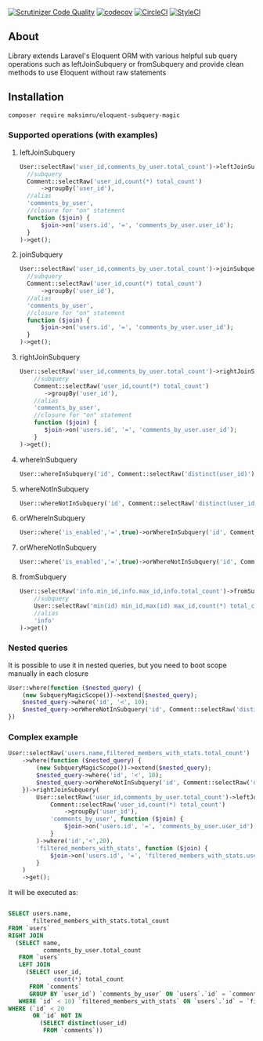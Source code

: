 [![Scrutinizer Code Quality](https://scrutinizer-ci.com/g/maksimru/eloquent-subquery-magic/badges/quality-score.png?b=master)](https://scrutinizer-ci.com/g/maksimru/eloquent-subquery-magic/?branch=master)
[![codecov](https://codecov.io/gh/maksimru/eloquent-subquery-magic/branch/master/graph/badge.svg)](https://codecov.io/gh/maksimru/eloquent-subquery-magic)
[![CircleCI](https://circleci.com/gh/maksimru/eloquent-subquery-magic.svg?style=svg)](https://circleci.com/gh/maksimru/eloquent-subquery-magic)
[![StyleCI](https://styleci.io/repos/115099101/shield?branch=master)](https://styleci.io/repos/115099101)

## About

Library extends Laravel's Eloquent ORM with various helpful sub query operations such as leftJoinSubquery or fromSubquery and provide clean methods to use Eloquent without raw statements

## Installation

```bash
composer require maksimru/eloquent-subquery-magic
```

### Supported operations (with examples)

1) leftJoinSubquery
    ```php
    User::selectRaw('user_id,comments_by_user.total_count')->leftJoinSubquery(
      //subquery
      Comment::selectRaw('user_id,count(*) total_count')
          ->groupBy('user_id'),
      //alias
      'comments_by_user', 
      //closure for "on" statement
      function ($join) {
          $join->on('users.id', '=', 'comments_by_user.user_id');
      }
    )->get();
    ```
2) joinSubquery
    ```php
    User::selectRaw('user_id,comments_by_user.total_count')->joinSubquery(
      //subquery
      Comment::selectRaw('user_id,count(*) total_count')
          ->groupBy('user_id'),
      //alias
      'comments_by_user', 
      //closure for "on" statement
      function ($join) {
          $join->on('users.id', '=', 'comments_by_user.user_id');
      }
    )->get();
    ```
3) rightJoinSubquery
    ```php
    User::selectRaw('user_id,comments_by_user.total_count')->rightJoinSubquery(
        //subquery
        Comment::selectRaw('user_id,count(*) total_count')
           ->groupBy('user_id'),
        //alias
        'comments_by_user', 
        //closure for "on" statement
        function ($join) {
           $join->on('users.id', '=', 'comments_by_user.user_id');
        }
    )->get();
    ```
4) whereInSubquery
    ```php
    User::whereInSubquery('id', Comment::selectRaw('distinct(user_id)'))->get();
    ```
5) whereNotInSubquery
    ```php
    User::whereNotInSubquery('id', Comment::selectRaw('distinct(user_id)'))->get();
    ```
6) orWhereInSubquery
    ```php
    User::where('is_enabled','=',true)->orWhereInSubquery('id', Comment::selectRaw('distinct(user_id)'))->get();
    ```
7) orWhereNotInSubquery
    ```php
    User::where('is_enabled','=',true)->orWhereNotInSubquery('id', Comment::selectRaw('distinct(user_id)'))->get();
    ```
8) fromSubquery
    ```php
    User::selectRaw('info.min_id,info.max_id,info.total_count')->fromSubquery(
        //subquery
        User::selectRaw('min(id) min_id,max(id) max_id,count(*) total_count'),
        //alias
        'info'
    )->get()
    ```
    
### Nested queries

It is possible to use it in nested queries, but you need to boot scope manually in each closure

```php
User::where(function ($nested_query) {
    (new SubqueryMagicScope())->extend($nested_query);
    $nested_query->where('id', '<', 10);
    $nested_query->orWhereNotInSubquery('id', Comment::selectRaw('distinct(user_id)'));
})
```

### Complex example

```php
User::selectRaw('users.name,filtered_members_with_stats.total_count')
    ->where(function ($nested_query) {
        (new SubqueryMagicScope())->extend($nested_query);
        $nested_query->where('id', '<', 10);
        $nested_query->orWhereNotInSubquery('id', Comment::selectRaw('distinct(user_id)'));
    })->rightJoinSubquery(
        User::selectRaw('user_id,comments_by_user.total_count')->leftJoinSubquery(
            Comment::selectRaw('user_id,count(*) total_count')
                ->groupBy('user_id'),
            'comments_by_user', function ($join) {
                $join->on('users.id', '=', 'comments_by_user.user_id');
            }
        )->where('id','<',20),
        'filtered_members_with_stats', function ($join) {
            $join->on('users.id', '=', 'filtered_members_with_stats.user_id');
        }
    )
    ->get();
```

It will be executed as:

```sql

SELECT users.name,
       filtered_members_with_stats.total_count
FROM `users`
RIGHT JOIN
  (SELECT name,
          comments_by_user.total_count
   FROM `users`
   LEFT JOIN
     (SELECT user_id,
             count(*) total_count
      FROM `comments`
      GROUP BY `user_id`) `comments_by_user` ON `users`.`id` = `comments_by_user`.`user_id`
   WHERE `id` < 10) `filtered_members_with_stats` ON `users`.`id` = `filtered_members_with_stats`.`user_id`
WHERE (`id` < 20
       OR `id` NOT IN
         (SELECT distinct(user_id)
          FROM `comments`))
          
```